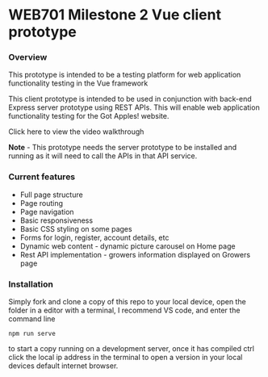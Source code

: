 # WEB701 Milestone 2 Vue client prototype

### Overview
This prototype is intended to be a testing platform for web application functionality testing in the Vue framework

This client prototype is intended to be used in conjunction with back-end Express server prototype using REST APIs.  This will enable web application functionality testing for the Got Apples! website. 

Click here to view the video walkthrough

<b>Note</b> - This prototype needs the server prototype to be installed and running as it will need to call the APIs in that API service.

### Current features
<ul>
  <li>Full page structure</li>
  <li>Page routing</li>
  <li>Page navigation</li>
  <li>Basic responsiveness</li>
  <li>Basic CSS styling on some pages</li>
  <li>Forms for login, register, account details, etc</li>
  <li>Dynamic web content - dynamic picture carousel on Home page</li> 
  <li>Rest API implementation - growers information displayed on Growers page</li>
</ul>

### Installation
Simply fork and clone a copy of this repo to your local device, open the folder in a editor with a terminal, I recommend VS code, and enter the command line 
```
npm run serve
```
to start a copy running on a development server, once it has compiled ctrl click the local ip address in the terminal to open a version in your local devices default internet browser.

